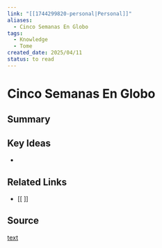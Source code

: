 ```yaml
---
link: "[[1744299820-personal|Personal]]"
aliases:
  - Cinco Semanas En Globo
tags:
  - Knowledge
  - Tome
created_date: 2025/04/11
status: to read
---
```

# Cinco Semanas En Globo

## Summary


## Key Ideas
- 

## Related Links
- [[ ]]

## Source
[text](url) 
